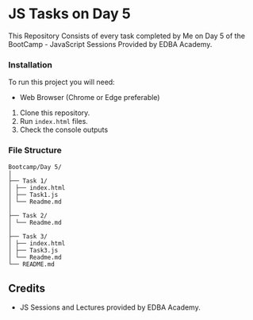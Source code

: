 # JS Tasks on Day 5
This Repository Consists of every task completed by Me on Day 5 of the BootCamp - JavaScript Sessions Provided by EDBA Academy.

### Installation
To run this project you will need:
- Web Browser (Chrome or Edge preferable)

1. Clone this repository.
2. Run `index.html` files.
3. Check the console outputs

### File Structure
```
Bootcamp/Day 5/
│
├── Task 1/
│ ├── index.html
│ ├── Task1.js
│ └── Readme.md
│ 
├── Task 2/
│ └── Readme.md
│ 
├── Task 3/
│ ├── index.html
│ ├── Task3.js
│ └── Readme.md
└── README.md
```

## Credits
- JS Sessions and Lectures provided by EDBA Academy.
